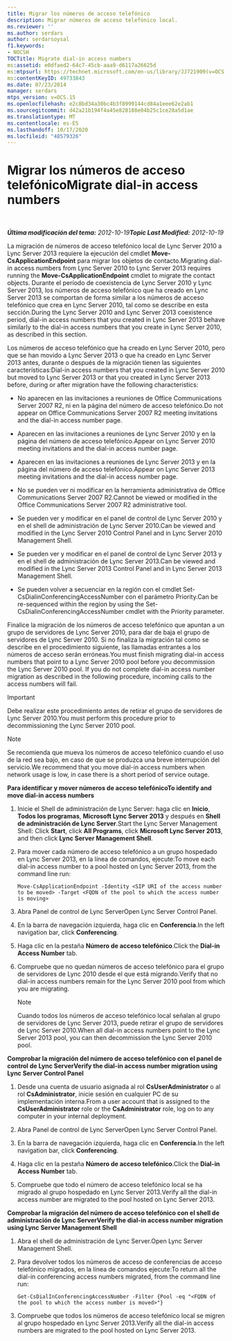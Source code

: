 ```yaml
---
title: Migrar los números de acceso telefónico
description: Migrar números de acceso telefónico local.
ms.reviewer: ''
ms.author: serdars
author: serdarsoysal
f1.keywords:
- NOCSH
TOCTitle: Migrate dial-in access numbers
ms:assetid: e0dfaed2-64c7-45cb-aaa9-d6117a26625d
ms:mtpsurl: https://technet.microsoft.com/en-us/library/JJ721909(v=OCS.15)
ms:contentKeyID: 49733843
ms.date: 07/23/2014
manager: serdars
mtps_version: v=OCS.15
ms.openlocfilehash: e2c8bd34a30bc4b3f8999144cd84a1eee62e2ab1
ms.sourcegitcommit: d42a21b194f4a45e828188e04b25c1ce28a5d1ae
ms.translationtype: MT
ms.contentlocale: es-ES
ms.lasthandoff: 10/17/2020
ms.locfileid: "48579326"
---
```

# <a name="migrate-dial-in-access-numbers"></a><span data-ttu-id="dafdc-103">Migrar los números de acceso telefónico</span><span class="sxs-lookup"><span data-stu-id="dafdc-103">Migrate dial-in access numbers</span></span>

<div data-xmlns="http://www.w3.org/1999/xhtml">

<div class="topic" data-xmlns="http://www.w3.org/1999/xhtml" data-msxsl="urn:schemas-microsoft-com:xslt" data-cs="https://msdn.microsoft.com/">

<div data-asp="https://msdn2.microsoft.com/asp">



</div>

<div id="mainSection">

<div id="mainBody">

<span> </span>

<span data-ttu-id="dafdc-104">_**Última modificación del tema:** 2012-10-19_</span><span class="sxs-lookup"><span data-stu-id="dafdc-104">_**Topic Last Modified:** 2012-10-19_</span></span>

<span data-ttu-id="dafdc-105">La migración de números de acceso telefónico local de Lync Server 2010 a Lync Server 2013 requiere la ejecución del cmdlet **Move-CsApplicationEndpoint** para migrar los objetos de contacto.</span><span class="sxs-lookup"><span data-stu-id="dafdc-105">Migrating dial-in access numbers from Lync Server 2010 to Lync Server 2013 requires running the **Move-CsApplicationEndpoint** cmdlet to migrate the contact objects.</span></span> <span data-ttu-id="dafdc-106">Durante el período de coexistencia de Lync Server 2010 y Lync Server 2013, los números de acceso telefónico que ha creado en Lync Server 2013 se comportan de forma similar a los números de acceso telefónico que crea en Lync Server 2010, tal como se describe en esta sección.</span><span class="sxs-lookup"><span data-stu-id="dafdc-106">During the Lync Server 2010 and Lync Server 2013 coexistence period, dial-in access numbers that you created in Lync Server 2013 behave similarly to the dial-in access numbers that you create in Lync Server 2010, as described in this section.</span></span>

<span data-ttu-id="dafdc-107">Los números de acceso telefónico que ha creado en Lync Server 2010, pero que se han movido a Lync Server 2013 o que ha creado en Lync Server 2013 antes, durante o después de la migración tienen las siguientes características:</span><span class="sxs-lookup"><span data-stu-id="dafdc-107">Dial-in access numbers that you created in Lync Server 2010 but moved to Lync Server 2013 or that you created in Lync Server 2013 before, during or after migration have the following characteristics:</span></span>

  - <span data-ttu-id="dafdc-108">No aparecen en las invitaciones a reuniones de Office Communications Server 2007 R2, ni en la página del número de acceso telefónico.</span><span class="sxs-lookup"><span data-stu-id="dafdc-108">Do not appear on Office Communications Server 2007 R2 meeting invitations and the dial-in access number page.</span></span>

  - <span data-ttu-id="dafdc-109">Aparecen en las invitaciones a reuniones de Lync Server 2010 y en la página del número de acceso telefónico.</span><span class="sxs-lookup"><span data-stu-id="dafdc-109">Appear on Lync Server 2010 meeting invitations and the dial-in access number page.</span></span>

  - <span data-ttu-id="dafdc-110">Aparecen en las invitaciones a reuniones de Lync Server 2013 y en la página del número de acceso telefónico.</span><span class="sxs-lookup"><span data-stu-id="dafdc-110">Appear on Lync Server 2013 meeting invitations and the dial-in access number page.</span></span>

  - <span data-ttu-id="dafdc-111">No se pueden ver ni modificar en la herramienta administrativa de Office Communications Server 2007 R2.</span><span class="sxs-lookup"><span data-stu-id="dafdc-111">Cannot be viewed or modified in the Office Communications Server 2007 R2 administrative tool.</span></span>

  - <span data-ttu-id="dafdc-112">Se pueden ver y modificar en el panel de control de Lync Server 2010 y en el shell de administración de Lync Server 2010.</span><span class="sxs-lookup"><span data-stu-id="dafdc-112">Can be viewed and modified in the Lync Server 2010 Control Panel and in Lync Server 2010 Management Shell.</span></span>

  - <span data-ttu-id="dafdc-113">Se pueden ver y modificar en el panel de control de Lync Server 2013 y en el shell de administración de Lync Server 2013.</span><span class="sxs-lookup"><span data-stu-id="dafdc-113">Can be viewed and modified in the Lync Server 2013 Control Panel and in Lync Server 2013 Management Shell.</span></span>

  - <span data-ttu-id="dafdc-114">Se pueden volver a secuenciar en la región con el cmdlet Set-CsDialinConferencingAccessNumber con el parámetro Priority.</span><span class="sxs-lookup"><span data-stu-id="dafdc-114">Can be re-sequenced within the region by using the Set-CsDialinConferencingAccessNumber cmdlet with the Priority parameter.</span></span>

<span data-ttu-id="dafdc-p102">Finalice la migración de los números de acceso telefónico que apuntan a un grupo de servidores de Lync Server 2010, para dar de baja el grupo de servidores de Lync Server 2010. Si no finaliza la migración tal como se describe en el procedimiento siguiente, las llamadas entrantes a los números de acceso serán erróneas.</span><span class="sxs-lookup"><span data-stu-id="dafdc-p102">You must finish migrating dial-in access numbers that point to a Lync Server 2010 pool before you decommission the Lync Server 2010 pool. If you do not complete dial-in access number migration as described in the following procedure, incoming calls to the access numbers will fail.</span></span>

<div>


> [!IMPORTANT]  
> <span data-ttu-id="dafdc-117">Debe realizar este procedimiento antes de retirar el grupo de servidores de Lync Server 2010.</span><span class="sxs-lookup"><span data-stu-id="dafdc-117">You must perform this procedure prior to decommissioning the Lync Server 2010 pool.</span></span>



</div>

<div>


> [!NOTE]  
> <span data-ttu-id="dafdc-118">Se recomienda que mueva los números de acceso telefónico cuando el uso de la red sea bajo, en caso de que se produzca una breve interrupción del servicio.</span><span class="sxs-lookup"><span data-stu-id="dafdc-118">We recommend that you move dial-in access numbers when network usage is low, in case there is a short period of service outage.</span></span>



</div>

<span data-ttu-id="dafdc-119">**Para identificar y mover números de acceso telefónico**</span><span class="sxs-lookup"><span data-stu-id="dafdc-119">**To identify and move dial-in access numbers**</span></span>

1.  <span data-ttu-id="dafdc-120">Inicie el Shell de administración de Lync Server: haga clic en **Inicio**, **Todos los programas**, **Microsoft Lync Server 2013** y después en **Shell de administración de Lync Server**.</span><span class="sxs-lookup"><span data-stu-id="dafdc-120">Start the Lync Server Management Shell: Click **Start**, click **All Programs**, click **Microsoft Lync Server 2013**, and then click **Lync Server Management Shell**.</span></span>

2.  <span data-ttu-id="dafdc-121">Para mover cada número de acceso telefónico a un grupo hospedado en Lync Server 2013, en la línea de comandos, ejecute:</span><span class="sxs-lookup"><span data-stu-id="dafdc-121">To move each dial-in access number to a pool hosted on Lync Server 2013, from the command line run:</span></span>
    
        Move-CsApplicationEndpoint -Identity <SIP URI of the access number to be moved> -Target <FQDN of the pool to which the access number is moving>

3.  <span data-ttu-id="dafdc-122">Abra Panel de control de Lync Server</span><span class="sxs-lookup"><span data-stu-id="dafdc-122">Open Lync Server Control Panel.</span></span>

4.  <span data-ttu-id="dafdc-123">En la barra de navegación izquierda, haga clic en **Conferencia**.</span><span class="sxs-lookup"><span data-stu-id="dafdc-123">In the left navigation bar, click **Conferencing**.</span></span>

5.  <span data-ttu-id="dafdc-124">Haga clic en la pestaña **Número de acceso telefónico**.</span><span class="sxs-lookup"><span data-stu-id="dafdc-124">Click the **Dial-in Access Number** tab.</span></span>

6.  <span data-ttu-id="dafdc-125">Compruebe que no quedan números de acceso telefónico para el grupo de servidores de Lync 2010 desde el que está migrando.</span><span class="sxs-lookup"><span data-stu-id="dafdc-125">Verify that no dial-in access numbers remain for the Lync Server 2010 pool from which you are migrating.</span></span>
    
    <div>
    

    > [!NOTE]  
    > <span data-ttu-id="dafdc-126">Cuando todos los números de acceso telefónico local señalan al grupo de servidores de Lync Server 2013, puede retirar el grupo de servidores de Lync Server 2010.</span><span class="sxs-lookup"><span data-stu-id="dafdc-126">When all dial-in access numbers point to the Lync Server 2013 pool, you can then decommission the Lync Server 2010 pool.</span></span>

    
    </div>

<span data-ttu-id="dafdc-127">**Comprobar la migración del número de acceso telefónico con el panel de control de Lync Server**</span><span class="sxs-lookup"><span data-stu-id="dafdc-127">**Verify the dial-in access number migration using Lync Server Control Panel**</span></span>

1.  <span data-ttu-id="dafdc-128">Desde una cuenta de usuario asignada al rol **CsUserAdministrator** o al rol **CsAdministrator**, inicie sesión en cualquier PC de su implementación interna.</span><span class="sxs-lookup"><span data-stu-id="dafdc-128">From a user account that is assigned to the **CsUserAdministrator** role or the **CsAdministrator** role, log on to any computer in your internal deployment.</span></span>

2.  <span data-ttu-id="dafdc-129">Abra Panel de control de Lync Server</span><span class="sxs-lookup"><span data-stu-id="dafdc-129">Open Lync Server Control Panel.</span></span>

3.  <span data-ttu-id="dafdc-130">En la barra de navegación izquierda, haga clic en **Conferencia**.</span><span class="sxs-lookup"><span data-stu-id="dafdc-130">In the left navigation bar, click **Conferencing**.</span></span>

4.  <span data-ttu-id="dafdc-131">Haga clic en la pestaña **Número de acceso telefónico**.</span><span class="sxs-lookup"><span data-stu-id="dafdc-131">Click the **Dial-in Access Number** tab.</span></span>

5.  <span data-ttu-id="dafdc-132">Compruebe que todo el número de acceso telefónico local se ha migrado al grupo hospedado en Lync Server 2013.</span><span class="sxs-lookup"><span data-stu-id="dafdc-132">Verify all the dial-in access number are migrated to the pool hosted on Lync Server 2013.</span></span>

<span data-ttu-id="dafdc-133">**Comprobar la migración del número de acceso telefónico con el shell de administración de Lync Server**</span><span class="sxs-lookup"><span data-stu-id="dafdc-133">**Verify the dial-in access number migration using Lync Server Management Shell**</span></span>

1.  <span data-ttu-id="dafdc-134">Abra el shell de administración de Lync Server.</span><span class="sxs-lookup"><span data-stu-id="dafdc-134">Open Lync Server Management Shell.</span></span>

2.  <span data-ttu-id="dafdc-135">Para devolver todos los números de acceso de conferencias de acceso telefónico migrados, en la línea de comandos ejecute:</span><span class="sxs-lookup"><span data-stu-id="dafdc-135">To return all the dial-in conferencing access numbers migrated, from the command line run:</span></span>
    
        Get-CsDialInConferencingAccessNumber -Filter {Pool -eq "<FQDN of the pool to which the access number is moved>"}

3.  <span data-ttu-id="dafdc-136">Compruebe que todos los números de acceso telefónico local se migren al grupo hospedado en Lync Server 2013.</span><span class="sxs-lookup"><span data-stu-id="dafdc-136">Verify all the dial-in access numbers are migrated to the pool hosted on Lync Server 2013.</span></span>

</div>

<span> </span>

</div>

</div>

</div>

